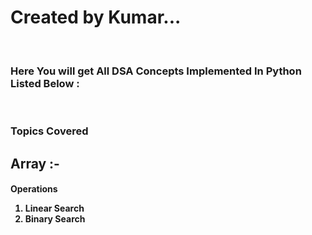 <b><h1>Created by Kumar...</h1></b>
<br>
<h3>Here You will get All DSA Concepts Implemented In Python Listed Below :</h3>
<br>
<h3>Topics Covered</h3>
<h2><b>Array :- </b></h2>
<h4>Operations
<ol>
<li>Linear Search</li>
<li>Binary Search</li>
</ol>